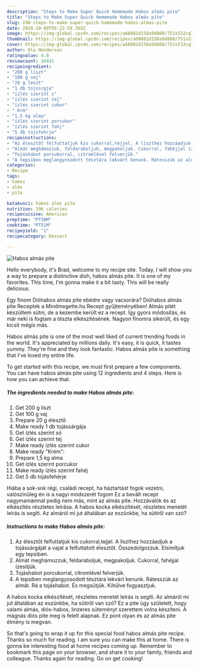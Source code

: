 ```yaml
---
description: "Steps to Make Super Quick Homemade Habos almás pite"
title: "Steps to Make Super Quick Homemade Habos almás pite"
slug: 198-steps-to-make-super-quick-homemade-habos-almas-pite
date: 2020-10-09T05:22:59.365Z
image: https://img-global.cpcdn.com/recipes/a68881d158a9d860/751x532cq70/habos-almas-pite-recept-foto.jpg
thumbnail: https://img-global.cpcdn.com/recipes/a68881d158a9d860/751x532cq70/habos-almas-pite-recept-foto.jpg
cover: https://img-global.cpcdn.com/recipes/a68881d158a9d860/751x532cq70/habos-almas-pite-recept-foto.jpg
author: Ola Henderson
ratingvalue: 4.8
reviewcount: 16441
recipeingredient:
- "200 g liszt"
- "100 g vaj"
- "20 g leszt"
- "1 db tojssrgja"
- "ízlés szerint s"
- "ízlés szerint tej"
- "ízlés szerint cukor"
- " Krm"
- "1,5 kg alma"
- "ízlés szerint porcukor"
- "ízlés szerint fahj"
- "5 db tojsfehrje"
recipeinstructions:
- "Az élesztőt felfuttatjuk kis cukorral,tejjel. A liszthez hozzáadjuk a tojássárgáját a vajat a felfuttatott élesztőt. Összedolgozzuk. Elsimítjuk egy tepsiben."
- "Almát meghámozzuk, feldaraboljuk, megpakoljuk. Cukorral, fahéjjal ízesítjük."
- "Tojáshabot porcukorral, citromlével felverjük."
- "A tepsiben meglangyosodott tésztára lekvárt kenunk. Rátesszük az almát. Rá a tojáshabot. És megsütjük. Kihűlve fogyasztjuk."
categories:
- Recipe
tags:
- habos
- alms
- pite

katakunci: habos alms pite 
nutrition: 196 calories
recipecuisine: American
preptime: "PT30M"
cooktime: "PT51M"
recipeyield: "1"
recipecategory: Dessert

---
```



![Habos almás pite](https://img-global.cpcdn.com/recipes/a68881d158a9d860/751x532cq70/habos-almas-pite-recept-foto.jpg)

Hello everybody, it's Brad, welcome to my recipe site. Today, I will show you a way to prepare a distinctive dish, habos almás pite. It is one of my favorites. This time, I'm gonna make it a bit tasty. This will be really delicious.

Egy finom Dióhabos almás pite ebédre vagy vacsorára? Dióhabos almás pite Receptek a Mindmegette.hu Recept gyűjteményében! Almás pitét készültem sütni, de a kezembe került ez a recept. Így gyors módosítás, és már neki is fogtam a tészta elkészítésének. Nagyon finomra sikerült, és egy kicsit mégis más.

Habos almás pite is one of the most well liked of current trending foods in the world. It's appreciated by millions daily. It's easy, it is quick, it tastes yummy. They're fine and they look fantastic. Habos almás pite is something that I've loved my entire life.


To get started with this recipe, we must first prepare a few components. You can have habos almás pite using 12 ingredients and 4 steps. Here is how you can achieve that.

<!--inarticleads1-->

##### The ingredients needed to make Habos almás pite:

1. Get 200 g liszt
1. Get 100 g vaj
1. Prepare 20 g élesztő
1. Make ready 1 db tojássárgája
1. Get ízlés szerint só
1. Get ízlés szerint tej
1. Make ready ízlés szerint cukor
1. Make ready  &#34;Krém&#34;:
1. Prepare 1,5 kg alma
1. Get ízlés szerint porcukor
1. Make ready ízlés szerint fahéj
1. Get 5 db tojásfehérje


Hiába a sok-sok régi, családi recept, ha háztartást fogok vezetni, valószínűleg én is a nagyi módszerét fogom Ez a bevált recept nagymamámnál pedig nem más, mint az almás pite. Hozzávalók és az elkészítés részletes leírása. A habos kocka elkészítését, részletes menetét leírás is segíti. Az almáról mi jut általában az eszünkbe, ha sütiről van szó? 

<!--inarticleads2-->

##### Instructions to make Habos almás pite:

1. Az élesztőt felfuttatjuk kis cukorral,tejjel. A liszthez hozzáadjuk a tojássárgáját a vajat a felfuttatott élesztőt. Összedolgozzuk. Elsimítjuk egy tepsiben.
1. Almát meghámozzuk, feldaraboljuk, megpakoljuk. Cukorral, fahéjjal ízesítjük.
1. Tojáshabot porcukorral, citromlével felverjük.
1. A tepsiben meglangyosodott tésztára lekvárt kenunk. Rátesszük az almát. Rá a tojáshabot. És megsütjük. Kihűlve fogyasztjuk.


A habos kocka elkészítését, részletes menetét leírás is segíti. Az almáról mi jut általában az eszünkbe, ha sütiről van szó? Ez a pite úgy született, hogy valami almás, diós-habos, linzeres süteményt szerettem volna készíteni. A mágnás diós pite meg is felelt alapnak. Ez pont olyan és az almás pite élmény is megvan. 

So that's going to wrap it up for this special food habos almás pite recipe. Thanks so much for reading. I am sure you can make this at home. There is gonna be interesting food at home recipes coming up. Remember to bookmark this page on your browser, and share it to your family, friends and colleague. Thanks again for reading. Go on get cooking!
